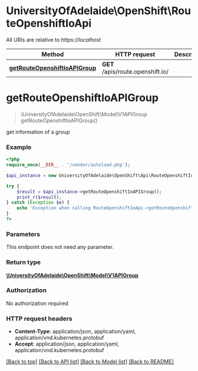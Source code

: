 # UniversityOfAdelaide\OpenShift\RouteOpenshiftIoApi

All URIs are relative to *https://localhost*

Method | HTTP request | Description
------------- | ------------- | -------------
[**getRouteOpenshiftIoAPIGroup**](RouteOpenshiftIoApi.md#getRouteOpenshiftIoAPIGroup) | **GET** /apis/route.openshift.io/ | 


# **getRouteOpenshiftIoAPIGroup**
> \UniversityOfAdelaide\OpenShift\Model\V1APIGroup getRouteOpenshiftIoAPIGroup()



get information of a group

### Example
```php
<?php
require_once(__DIR__ . '/vendor/autoload.php');

$api_instance = new UniversityOfAdelaide\OpenShift\Api\RouteOpenshiftIoApi();

try {
    $result = $api_instance->getRouteOpenshiftIoAPIGroup();
    print_r($result);
} catch (Exception $e) {
    echo 'Exception when calling RouteOpenshiftIoApi->getRouteOpenshiftIoAPIGroup: ', $e->getMessage(), PHP_EOL;
}
?>
```

### Parameters
This endpoint does not need any parameter.

### Return type

[**\UniversityOfAdelaide\OpenShift\Model\V1APIGroup**](../Model/V1APIGroup.md)

### Authorization

No authorization required

### HTTP request headers

 - **Content-Type**: application/json, application/yaml, application/vnd.kubernetes.protobuf
 - **Accept**: application/json, application/yaml, application/vnd.kubernetes.protobuf

[[Back to top]](#) [[Back to API list]](../../README.md#documentation-for-api-endpoints) [[Back to Model list]](../../README.md#documentation-for-models) [[Back to README]](../../README.md)

